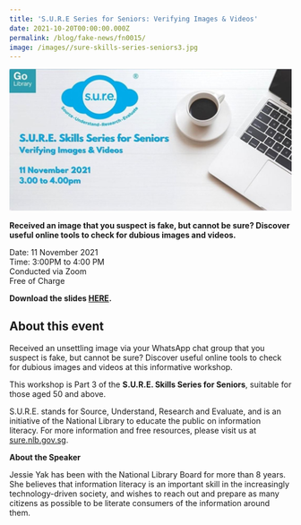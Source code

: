 ```yaml
---
title: 'S.U.R.E Series for Seniors: Verifying Images & Videos'
date: 2021-10-20T00:00:00.000Z
permalink: /blog/fake-news/fn0015/
image: /images//sure-skills-series-seniors3.jpg
---
```


![](/images//sure-skills-series-seniors3.jpg)

**Received an image that you suspect is fake, but cannot be sure? Discover useful online tools to check for dubious images and videos.**

Date: 11 November 2021 <br>Time: 3:00PM to 4:00 PM<br>Conducted via Zoom<br>Free of Charge

**Download the slides [HERE](https://go.gov.sg/nlb-sure-11nov2021-slides).**

## About this event

Received an unsettling image via your WhatsApp chat group that you suspect is fake, but cannot be sure? Discover useful online tools to check for dubious images and videos at this informative workshop.

This workshop is Part 3 of the **S.U.R.E. Skills Series for Seniors**, suitable for those aged 50 and above.

S.U.R.E. stands for Source, Understand, Research and Evaluate, and is an initiative of the National Library to educate the public on information literacy. For more information and free resources, please visit us at [sure.nlb.gov.sg](https://sure.nlb.gov.sg/).



**About the Speaker**

Jessie Yak has been with the National Library Board for more than 8 years. She believes that information literacy is an important skill in the increasingly technology-driven society, and wishes to reach out and prepare as many citizens as possible to be literate consumers of the information around them.